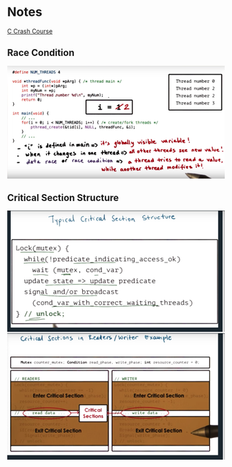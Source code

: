 # Notes

[C Crash Course](http://www.mattababy.org/~belmonte/Teaching/CCC/CrashCourseC.html#A3.1)

## Race Condition

![Race condition](figures/race_cond.png)

## Critical Section Structure

![Critical section](figures/crit_section1.png)
![Critical section](figures/crit_section2.png)
